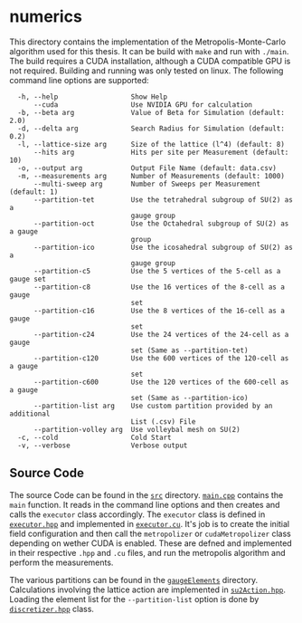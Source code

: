 # numerics

This directory contains the implementation of the Metropolis-Monte-Carlo algorithm used for this thesis. It can be build with `make` and run with `./main`. The build requires a CUDA installation, although a CUDA compatible GPU is not required. Building and running was only tested on linux. The following command line options are supported:

```
  -h, --help                  Show Help
      --cuda                  Use NVIDIA GPU for calculation
  -b, --beta arg              Value of Beta for Simulation (default: 2.0)
  -d, --delta arg             Search Radius for Simulation (default: 0.2)
  -l, --lattice-size arg      Size of the lattice (l^4) (default: 8)
      --hits arg              Hits per site per Measurement (default: 10)
  -o, --output arg            Output File Name (default: data.csv)
  -m, --measurements arg      Number of Measurements (default: 1000)
      --multi-sweep arg       Number of Sweeps per Measurement (default: 1)
      --partition-tet         Use the tetrahedral subgroup of SU(2) as a
                              gauge group
      --partition-oct         Use the Octahedral subgroup of SU(2) as a gauge
                              group
      --partition-ico         Use the icosahedral subgroup of SU(2) as a
                              gauge group
      --partition-c5          Use the 5 vertices of the 5-cell as a gauge set
      --partition-c8          Use the 16 vertices of the 8-cell as a gauge
                              set
      --partition-c16         Use the 8 vertices of the 16-cell as a gauge
                              set
      --partition-c24         Use the 24 vertices of the 24-cell as a gauge
                              set (Same as --partition-tet)
      --partition-c120        Use the 600 vertices of the 120-cell as a gauge
                              set
      --partition-c600        Use the 120 vertices of the 600-cell as a gauge
                              set (Same as --partition-ico)
      --partition-list arg    Use custom partition provided by an additional
                              List (.csv) File
      --partition-volley arg  Use volleybal mesh on SU(2)
  -c, --cold                  Cold Start
  -v, --verbose               Verbose output

```

## Source Code

The source Code can be found in the [`src`](src) directory. [`main.cpp`](src/main.cpp) contains the `main` function. It reads in the command line options and then creates and calls the `executor` class accordingly. The `executor` class is defined in [`executor.hpp`](src/executor.hpp) and implemented in [`executor.cu`](src/executor.cu). It's job is to create the initial field configuration and then call the `metropolizer` or `cudaMetropolizer` class depending on wether CUDA is enabled. These are defned and implemented in their respective `.hpp` and `.cu` files, and run the metropolis algorithm and perform the measurements.

The various partitions can be found in the [`gaugeElements`](src/gaugeElements) directory. Calculations involving the lattice action are implemented in [`su2Action.hpp`](src/su2Action.hpp). Loading the element list for the `--partition-list` option is done by [`discretizer.hpp`](src/discretizer.hpp) class.
